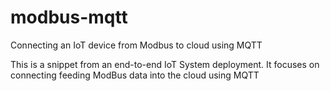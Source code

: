 # modbus-mqtt
Connecting an IoT device from Modbus to cloud using MQTT

This is a snippet from an end-to-end IoT System deployment. It focuses on connecting feeding ModBus data into the cloud using MQTT
